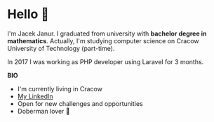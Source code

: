 # Hello 👋
I'm Jacek Janur. I graduated from university with **bachelor degree in mathematics**. Actually, I'm studying computer science on Cracow University of Technology (part-time).

In 2017 I was working as PHP developer using Laravel for 3 months.

**BIO**
- I'm currently living in Cracow
- [My LinkedIn](https://www.linkedin.com/in/jacek-janur/ "LinkedIn")
- Open for new challenges and opportunities 
- Doberman lover 🐾
